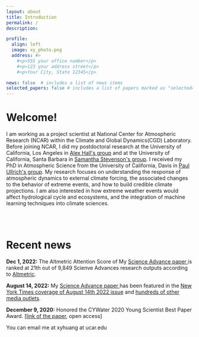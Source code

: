 ```yaml
---
layout: about
title: Introduction
permalink: /
description: 

profile:
  align: left
  image: xy_photo.png
  address: #>
    #<p>555 your office number</p>
    #<p>123 your address street</p>
    #<p>Your City, State 12345</p>

news: false  # includes a list of news items
selected_papers: false # includes a list of papers marked as "selected={true}"
---
```




# Welcome!

I am working as a project scientist at National Center for Atmospheric Research (NCAR) within the Climate and Global Dynamics(CGD) Laboratory. Before joining NCAR, I did my postdoctoral research at the University of California, Los Angeles in [Alex Hall's group](https://dept.atmos.ucla.edu/alexhall/home) and at the University of California, Santa Barbara in [Samantha Stevenson's group](https://www.samanthalstevenson.com/). I received my PhD in Atmospheric Science from the University of California, Davis in [Paul Ullrich's group](https://climate.ucdavis.edu/). My research focuses on understanding the response of atmospheric dynamics to external climate forcing, the associated changes to the behavior of extreme events, and how to build credible climate projections. I am also interested in how extreme weather events would affect hydrological cycle and ecosystems, and the integration of machine learning techniques into climate sciences. 


\
<br/>

# Recent news

**Dec 1, 2022:** The Altmetric Attention Score of My <a href='https://www.science.org/doi/10.1126/sciadv.abq0995'>Science Advance paper </a> is ranked at 21th out of 9,849 Scienve Advances research outputs according to <a href='https://scienceadvances.altmetric.com/details/134020757#score'>Altmetric</a>.

**August 14, 2022:** My <a href='https://www.science.org/doi/10.1126/sciadv.abq0995'>Science Advance paper </a> has been featured in the <a href='https://www.nytimes.com/interactive/2022/08/12/climate/california-rain-storm.html'>New York Times coverage of August 14th 2022 issue</a> and <a href='https://scienceadvances.altmetric.com/details/134020757/news'>hundreds of other media outlets</a>. 

**December 9, 2020:** Honored the CYWater 2020 Young Scientist Best Paper Award. [[link of the paper](https://advances.sciencemag.org/content/6/29/eaba1323), open access]

You can email me at xyhuang at ucar.edu

